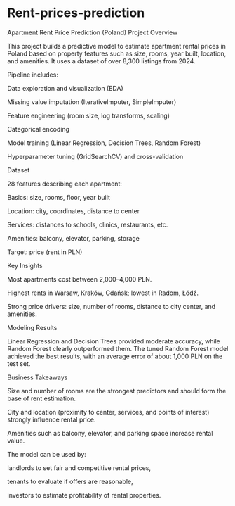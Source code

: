 # Rent-prices-prediction



Apartment Rent Price Prediction (Poland)
Project Overview

This project builds a predictive model to estimate apartment rental prices in Poland based on property features such as size, rooms, year built, location, and amenities.
It uses a dataset of over 8,300 listings from 2024.

Pipeline includes:

Data exploration and visualization (EDA)

Missing value imputation (IterativeImputer, SimpleImputer)

Feature engineering (room size, log transforms, scaling)

Categorical encoding

Model training (Linear Regression, Decision Trees, Random Forest)

Hyperparameter tuning (GridSearchCV) and cross-validation

Dataset

28 features describing each apartment:

Basics: size, rooms, floor, year built

Location: city, coordinates, distance to center

Services: distances to schools, clinics, restaurants, etc.

Amenities: balcony, elevator, parking, storage

Target: price (rent in PLN)

Key Insights

Most apartments cost between 2,000–4,000 PLN.

Highest rents in Warsaw, Kraków, Gdańsk; lowest in Radom, Łódź.

Strong price drivers: size, number of rooms, distance to city center, and amenities.

Modeling Results

Linear Regression and Decision Trees provided moderate accuracy, while Random Forest clearly outperformed them. The tuned Random Forest model achieved the best results, with an average error of about 1,000 PLN on the test set.

Business Takeaways

Size and number of rooms are the strongest predictors and should form the base of rent estimation.

City and location (proximity to center, services, and points of interest) strongly influence rental price.

Amenities such as balcony, elevator, and parking space increase rental value.

The model can be used by:

landlords to set fair and competitive rental prices,

tenants to evaluate if offers are reasonable,

investors to estimate profitability of rental properties.
